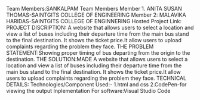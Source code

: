 Team Members:SANKALPAM
Team Members
     Member 1. ANITA SUSAN THOMAS-SAINTGITS COLLEGE OF ENGINEERING
     Member 2: MALAVIKA HARIDAS-SAINTGITS COLLEGE OF ENGINNERING
 Hosted Project Link:
PROJECT DISCRIPTION: A website that allows users to select a location and view a list of buses including their departure time from the main bus stand to the final destination.
It shows the ticket price.It allow users to upload complaints regarding the problem they face.
THE PROBLEM STATEMENT:Showing proper timing of bus departing from the origin to the destination.
THE SOLUTION:MADE A website that allows users to select a location and view a list of buses including their departure time from the main bus stand to the final destination.
It shows the ticket price.It allow users to upload complaints regarding the problem they face.
TECHNICAL DETAILS:
     Technologies/Component Used:-
                 1.html and css
                 2.CodePen-for viewing the output
     Inplementation
                For software:Visual Studio Code

            
